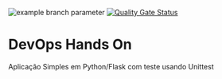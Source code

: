 ![example branch parameter](https://github.com/github/docs/actions/workflows/main.yml/badge.svg?branch=main) [![Quality Gate Status](https://sonarcloud.io/api/project_badges/measure?project=rm345128_devopslab&metric=alert_status)](https://sonarcloud.io/summary/new_code?id=rm345128_devopslab)

# DevOps Hands On
Aplicação Simples em Python/Flask com teste usando Unittest